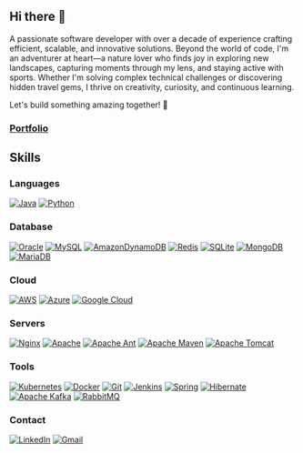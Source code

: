## Hi there 🤖

A passionate software developer with over a decade of experience crafting efficient, scalable, and innovative solutions. Beyond the world of code, I'm an adventurer at heart—a nature lover who finds joy in exploring new landscapes, capturing moments through my lens, and staying active with sports. Whether I'm solving complex technical challenges or discovering hidden travel gems, I thrive on creativity, curiosity, and continuous learning.

Let's build something amazing together! 🚀

### [Portfolio](https://vadyar.github.io/)

## Skills

### Languages
[![Java](https://img.shields.io/badge/java-%23ED8B00.svg?style=for-the-badge&logo=openjdk&logoColor=white)](https://github.com/vAdyar)
[![Python](https://img.shields.io/badge/python-3670A0?style=for-the-badge&logo=python&logoColor=ffdd54)](https://github.com/vAdyar)


### Database
[![Oracle](https://img.shields.io/badge/Oracle-F80000?style=for-the-badge&logo=oracle&logoColor=white)](https://github.com/vAdyar)
[![MySQL](https://img.shields.io/badge/mysql-4479A1.svg?style=for-the-badge&logo=mysql&logoColor=white)](https://github.com/vAdyar)
[![AmazonDynamoDB](https://img.shields.io/badge/Amazon%20DynamoDB-4053D6?style=for-the-badge&logo=Amazon%20DynamoDB&logoColor=white)](https://github.com/vAdyar)
[![Redis](https://img.shields.io/badge/redis-%23DD0031.svg?style=for-the-badge&logo=redis&logoColor=white)](https://github.com/vAdyar)
[![SQLite](https://img.shields.io/badge/sqlite-%2307405e.svg?style=for-the-badge&logo=sqlite&logoColor=white)](https://github.com/vAdyar)
[![MongoDB](https://img.shields.io/badge/MongoDB-%234ea94b.svg?style=for-the-badge&logo=mongodb&logoColor=white)](https://github.com/vAdyar)
[![MariaDB](https://img.shields.io/badge/MariaDB-003545?style=for-the-badge&logo=mariadb&logoColor=white)](https://github.com/vAdyar)


### Cloud
[![AWS](https://img.shields.io/badge/AWS-%23FF9900.svg?style=for-the-badge&logo=amazon-aws&logoColor=white)](https://github.com/vAdyar)
[![Azure](https://img.shields.io/badge/azure-%230072C6.svg?style=for-the-badge&logo=microsoftazure&logoColor=white)](https://github.com/vAdyar)
[![Google Cloud](https://img.shields.io/badge/GoogleCloud-%234285F4.svg?style=for-the-badge&logo=google-cloud&logoColor=white)](https://github.com/vAdyar)

### Servers
[![Nginx](https://img.shields.io/badge/nginx-%23009639.svg?style=for-the-badge&logo=nginx&logoColor=white)](https://github.com/vAdyar)
[![Apache](https://img.shields.io/badge/apache-%23D42029.svg?style=for-the-badge&logo=apache&logoColor=white)](https://github.com/vAdyar)
[![Apache Ant](https://img.shields.io/badge/Apache%20Ant-A81C7D?style=for-the-badge&logo=Apache%20Ant&logoColor=white)](https://github.com/vAdyar)
[![Apache Maven](https://img.shields.io/badge/Apache%20Maven-C71A36?style=for-the-badge&logo=Apache%20Maven&logoColor=white)](https://github.com/vAdyar)
[![Apache Tomcat](https://img.shields.io/badge/apache%20tomcat-%23F8DC75.svg?style=for-the-badge&logo=apache-tomcat&logoColor=black)](https://github.com/vAdyar)


### Tools
[![Kubernetes](https://img.shields.io/badge/kubernetes-%23326ce5.svg?style=for-the-badge&logo=kubernetes&logoColor=white)](https://github.com/vAdyar)
[![Docker](https://img.shields.io/badge/docker-%230db7ed.svg?style=for-the-badge&logo=docker&logoColor=white)](https://github.com/vAdyar)
[![Git](https://img.shields.io/badge/git-%23F05033.svg?style=for-the-badge&logo=git&logoColor=white)](https://github.com/vAdyar)
[![Jenkins](https://img.shields.io/badge/jenkins-%232C5263.svg?style=for-the-badge&logo=jenkins&logoColor=white)](https://github.com/vAdyar)
[![Spring](https://img.shields.io/badge/spring-%236DB33F.svg?style=for-the-badge&logo=spring&logoColor=white)](https://github.com/vAdyar)
[![Hibernate](https://img.shields.io/badge/Hibernate-59666C?style=for-the-badge&logo=Hibernate&logoColor=white)](https://github.com/vAdyar)
[![Apache Kafka](https://img.shields.io/badge/Apache%20Kafka-000?style=for-the-badge&logo=apachekafka)](https://github.com/vAdyar)
[![RabbitMQ](https://img.shields.io/badge/Rabbitmq-FF6600?style=for-the-badge&logo=rabbitmq&logoColor=white)](https://github.com/vAdyar)

### Contact
[![LinkedIn](https://img.shields.io/badge/LinkedIn-0077B5?style=for-the-badge&logo=linkedin&logoColor=white)](https://www.linkedin.com/in/vikas_adyar)
[![Gmail](https://img.shields.io/badge/Gmail-D14836?style=for-the-badge&logo=gmail&logoColor=white)](mailto:vikas.r.adyar@gmail.com)

